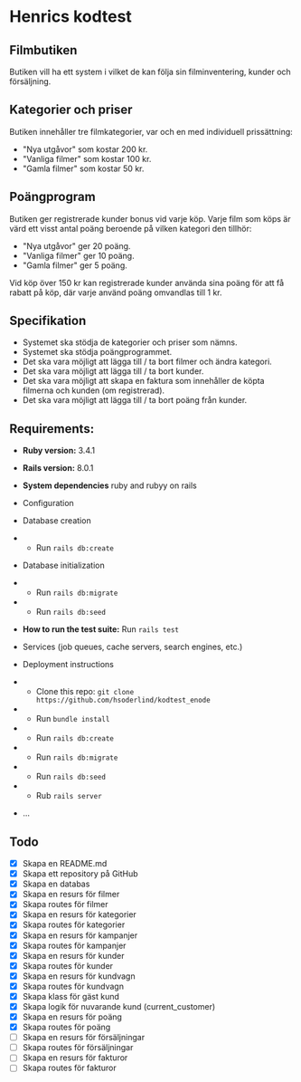 # Henrics kodtest

## Filmbutiken

Butiken vill ha ett system i vilket de kan följa sin filminventering, kunder och försäljning.

## Kategorier och priser

Butiken innehåller tre filmkategorier, var och en med individuell prissättning:

-   "Nya utgåvor" som kostar 200 kr.
-   "Vanliga filmer" som kostar 100 kr.
-   "Gamla filmer" som kostar 50 kr.

## Poängprogram

Butiken ger registrerade kunder bonus vid varje köp. Varje film som köps är värd ett visst
antal poäng beroende på vilken kategori den tillhör:

-   "Nya utgåvor" ger 20 poäng.
-   "Vanliga filmer" ger 10 poäng.
-   "Gamla filmer" ger 5 poäng.

Vid köp över 150 kr kan registrerade kunder använda sina poäng för att få rabatt på
köp, där varje använd poäng omvandlas till 1 kr.

## Specifikation

-   Systemet ska stödja de kategorier och priser som nämns.
-   Systemet ska stödja poängprogrammet.
-   Det ska vara möjligt att lägga till / ta bort filmer och ändra kategori.
-   Det ska vara möjligt att lägga till / ta bort kunder.
-   Det ska vara möjligt att skapa en faktura som innehåller de köpta filmerna och kunden (om registrerad).
-   Det ska vara möjligt att lägga till / ta bort poäng från kunder.

## Requirements:

-   **Ruby version:** 3.4.1

-   **Rails version:** 8.0.1

-   **System dependencies** ruby and rubyy on rails

-   Configuration

-   Database creation
-   -   Run `rails db:create`

-   Database initialization
-   -   Run `rails db:migrate`
-   -   Run `rails db:seed`

-   **How to run the test suite:**
    Run `rails test`

-   Services (job queues, cache servers, search engines, etc.)

-   Deployment instructions
-   -   Clone this repo: `git clone https://github.com/hsoderlind/kodtest_enode`
-   -   Run `bundle install`
-   -   Run `rails db:create`
-   -   Run `rails db:migrate`
-   -   Run `rails db:seed`
-   -   Rub `rails server`

-   ...

## Todo

-   [x] Skapa en README.md
-   [x] Skapa ett repository på GitHub
-   [x] Skapa en databas
-   [x] Skapa en resurs för filmer
-   [x] Skapa routes för filmer
-   [x] Skapa en resurs för kategorier
-   [x] Skapa routes för kategorier
-   [x] Skapa en resurs för kampanjer
-   [x] Skapa routes för kampanjer
-   [x] Skapa en resurs för kunder
-   [x] Skapa routes för kunder
-   [x] Skapa en resurs för kundvagn
-   [x] Skapa routes för kundvagn
-   [x] Skapa klass för gäst kund
-   [x] Skapa logik för nuvarande kund (current_customer)
-   [x] Skapa en resurs för poäng
-   [x] Skapa routes för poäng
-   [ ] Skapa en resurs för försäljningar
-   [ ] Skapa routes för försäljningar
-   [ ] Skapa en resurs för fakturor
-   [ ] Skapa routes för fakturor

